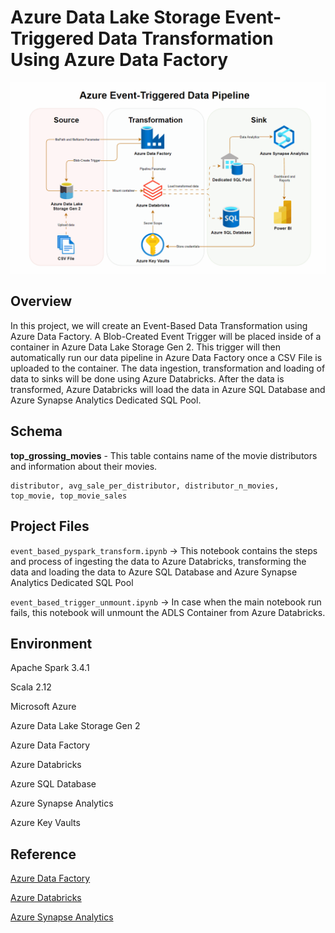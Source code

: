 # Azure Data Lake Storage Event-Triggered Data Transformation Using Azure Data Factory

![Project Visualization](https://github.com/armielgonzzz/Data-Engineering-Project-Showcase/blob/main/azure_adf_etl/azure_etl.gif)

## **Overview**

In this project, we will create an Event-Based Data Transformation using Azure Data Factory. A Blob-Created Event Trigger will be placed inside of a container in Azure Data Lake Storage Gen 2. This trigger will then automatically run our data pipeline in Azure Data Factory once a CSV File is uploaded to the container. The data ingestion, transformation and loading of data to sinks will be done using Azure Databricks. After the data is transformed, Azure Databricks will load the data in Azure SQL Database and Azure Synapse Analytics Dedicated SQL Pool.


## Schema

**top_grossing_movies** - This table contains name of the movie distributors and information about their movies.

```
distributor, avg_sale_per_distributor, distributor_n_movies, top_movie, top_movie_sales
```

## Project Files

```event_based_pyspark_transform.ipynb``` -> This notebook contains the steps and process of ingesting the data to Azure Databricks, transforming the data and loading the data to Azure SQL Database and Azure Synapse Analytics Dedicated SQL Pool

```event_based_trigger_unmount.ipynb``` -> In case when the main notebook run fails, this notebook will unmount the ADLS Container from Azure Databricks.


## Environment 
Apache Spark 3.4.1

Scala 2.12

Microsoft Azure

Azure Data Lake Storage Gen 2

Azure Data Factory

Azure Databricks

Azure SQL Database

Azure Synapse Analytics

Azure Key Vaults


## Reference
[Azure Data Factory](https://learn.microsoft.com/en-us/azure/data-factory/)

[Azure Databricks](https://learn.microsoft.com/en-us/azure/databricks/)

[Azure Synapse Analytics](https://learn.microsoft.com/en-us/azure/synapse-analytics/)
